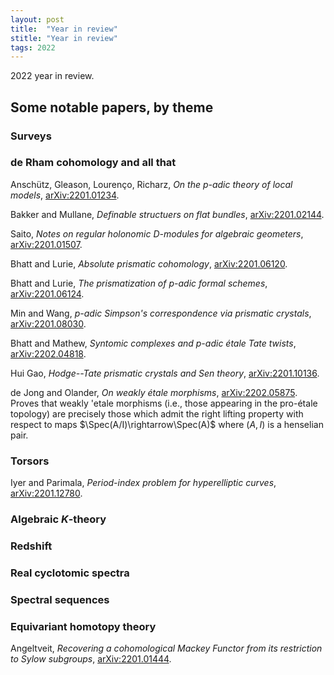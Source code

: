 ```yaml
---
layout: post
title:  "Year in review"
stitle: "Year in review"
tags: 2022
---
```

<div style="display:none">
$
\newcommand\nil{\mathrm{nil}}
\newcommand\gfrak{\mathfrak{g}}
\newcommand\A{\mathrm{A}}
\newcommand\B{\mathrm{B}}
\newcommand\C{\mathrm{C}}
\newcommand\D{\mathrm{D}}
\newcommand\E{\mathrm{E}}
\newcommand\F{\mathrm{F}}
\newcommand\G{\mathrm{G}}
\newcommand\H{\mathrm{H}}
\newcommand\h{\mathrm{h}}
\newcommand\K{\mathrm{K}}
\newcommand\L{\mathrm{L}}
\newcommand\M{\mathrm{M}}
\newcommand\N{\mathrm{N}}
\newcommand\R{\mathrm{R}}
\newcommand\t{\mathrm{t}}
\newcommand{\bA}{\mathbf{A}}
\newcommand{\bG}{\mathbf{G}}
\newcommand{\bH}{\mathbf{H}}
\newcommand{\bP}{\mathbf{P}}
\newcommand{\bT}{\mathbf{T}}
\newcommand{\bW}{\mathbf{W}}
\newcommand{\Gm}{\bG_m}
\newcommand\Ascr{\mathcal{A}}
\newcommand\Cscr{\mathcal{C}}
\newcommand\Dscr{\mathcal{D}}
\newcommand\Escr{\mathcal{E}}
\newcommand\Fscr{\mathcal{F}}
\newcommand\Kscr{\mathcal{K}}
\newcommand\Lscr{\mathcal{L}}
\newcommand\Oscr{\mathcal{O}}
\newcommand\Perf{\mathrm{Perf}}
\newcommand\Perfscr{\mathcal{P}\mathrm{erf}}
\newcommand\Acscr{\mathcal{A}\mathrm{c}}
\newcommand\heart{\heartsuit}
\newcommand\cn{\mathrm{cn}}
\newcommand\op{\mathrm{op}}
\newcommand\gr{\mathrm{gr}}
\newcommand\Gr{\mathrm{Gr}}
\newcommand\fil{\mathrm{fil}}
\newcommand\Ho{\mathrm{Ho}}
\newcommand\dR{\mathrm{dR}}
\newcommand\dRhat{\widehat{\dR}}
\newcommand\we{\simeq}
\newcommand\Sym{\mathrm{Sym}}
\newcommand\HH{\mathrm{HH}}
\newcommand\HC{\mathrm{HC}}
\newcommand\HP{\mathrm{HP}}
\newcommand\TC{\mathrm{TC}}
\newcommand{\bMap}{\mathbf{Map}}
\newcommand{\End}{\mathrm{End}}
\newcommand{\Mod}{\mathrm{Mod}}
\newcommand{\coMod}{\mathrm{coMod}}
\newcommand{\Fun}{\mathrm{Fun}}
\newcommand{\bMap}{\mathbf{Map}}
\newcommand\bE{\mathbf{E}}
\newcommand\bZ{\mathbf{Z}}
\newcommand\bQ{\mathbf{Q}}
\newcommand\bC{\mathbf{C}}
\newcommand\bAM{\mathbf{AM}}
\newcommand\bLM{\mathbf{LM}}
\newcommand\Spec{\mathrm{Spec}\,}
\newcommand\CAlg{\mathrm{CAlg}}
\newcommand\aCAlg{\mathfrak{a}\CAlg}
\newcommand\dCAlg{\mathfrak{d}\CAlg}
\newcommand{\Cat}{\mathrm{Cat}}
\newcommand{\Sscr}{\mathcal{S}}
\newcommand{\poly}{\mathrm{poly}}
\newcommand{\perf}{\mathrm{perf}}
$
</div>

<!--ąëéłü-->

2022 year in review.


## Some notable papers, by theme



###  Surveys



### de Rham cohomology and all that

Anschütz, Gleason, Lourenço, Richarz, *On the p-adic theory of local models*,
[arXiv:2201.01234](https://arxiv.org/abs/2201.01234).

Bakker and Mullane, *Definable structuers on flat bundles*,
[arXiv:2201.02144](https://arxiv.org/abs/2201.02144).

Saito, *Notes on regular holonomic D-modules for algebraic geometers*,
[arXiv:2201.01507](https://arxiv.org/abs/2201.01507).

Bhatt and Lurie, *Absolute prismatic cohomology*,
      [arXiv:2201.06120](https://arxiv.org/abs/2201.06120).

Bhatt and Lurie, *The prismatization of $p$-adic formal schemes*,
      [arXiv:2201.06124](https://arxiv.org/abs/2201.06124).

Min and Wang, *$p$-adic Simpson's correspondence via prismatic crystals*,
    [arXiv:2201.08030](https://arxiv.org/abs/2201.08030).

Bhatt and Mathew, *Syntomic complexes and p-adic étale Tate twists*,
      [arXiv:2202.04818](https://arxiv.org/abs/2202.04818).

Hui Gao, *Hodge--Tate prismatic crystals and Sen theory*,
    [arXiv:2201.10136](https://arxiv.org/abs/2201.10136).

de Jong and Olander, *On weakly étale morphisms*,
   [arXiv:2202.05875](https://arxiv.org/abs/2202.05875). Proves that weakly
   \'etale morphisms (i.e., those appearing in the pro-étale topology) are
   precisely those which admit the right lifting property with respect to maps
   $\Spec(A/I)\rightarrow\Spec(A)$ where $(A,I)$ is a henselian pair.


### Torsors

Iyer and Parimala, *Period-index problem for hyperelliptic curves*,
     [arXiv:2201.12780](https://arxiv.org/abs/2201.12780).




### Algebraic $K$-theory



### Redshift



### Real cyclotomic spectra



### Spectral sequences



### Equivariant homotopy theory

Angeltveit, *Recovering a cohomological Mackey Functor from its restriction to
Sylow subgroups*,
      [arXiv:2201.01444](https://arxiv.org/abs/2201.01444).
